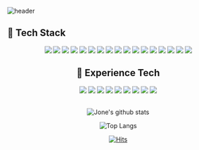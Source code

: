 <!--
**Jone4865/Jone4865** is a ✨ _special_ ✨ repository because its `README.md` (this file) appears on your GitHub profile.

Here are some ideas to get you started:

- 🔭 I’m currently working on ...
- 🌱 I’m currently learning ...
- 👯 I’m looking to collaborate on ...
- 🤔 I’m looking for help with ...
- 💬 Ask me about ...
- 📫 How to reach me: ...
- 😄 Pronouns: ...
- ⚡ Fun fact: ...
-->
![header](https://capsule-render.vercel.app/api?type=wave&color=auto&height=300&section=header&text=Jone's%20Github&fontSize=90)

## 🔖 Tech Stack
<center>
<div style="display: inline;">
  <img src="https://img.shields.io/badge/React-61DAFB?style=for-the-badge&logo=react&logoColor=black"/> 
  <img src="https://img.shields.io/badge/Next.js-000000?style=for-the-badge&logo=Next.js&logoColor=white"/>
  <img src="https://img.shields.io/badge/typescript-FFECAF?style=for-the-badge&logo=typescript&logoColor=white">
  <img src="https://img.shields.io/badge/recoil-3578E5?style=for-the-badge&logo=recoil&logoColor=white">
  <img src="https://img.shields.io/badge/styled components-DB7093?style=for-the-badge&logo=styled-components&logoColor=white"/>
</div>
<div style="display: inline;">
  <img src="https://img.shields.io/badge/Sass-CC6699?style=for-the-badge&logo=sass&logoColor=white"/> 
  <img src="https://img.shields.io/badge/Ant Design-0170FE?style=for-the-badge&logo=antdesign&logoColor=white"/> 
  <img src="https://img.shields.io/badge/Material%20UI-e8e8e8?style=for-the-badge&logo=mui&logoColor=black"/> 
<!--   <img src="https://img.shields.io/badge/CSS3-1572B6?style=for-the-badge&logo=css3&logoColor=white"/> 
  <img src="https://img.shields.io/badge/HTML5-E34F26?style=for-the-badge&logo=html5&logoColor=white"/> -->
</div>
<div style="display: inline;">
  <img src="https://img.shields.io/badge/-React%20Query-FF4154?style=for-the-badge&logo=react%20query&logoColor=white"/>
  <img src="https://img.shields.io/badge/Apollo GraphQL-311C87?style=for-the-badge&logo=apollographql&logoColor=white"/> 
  <img src="https://img.shields.io/badge/socket.io-010101?style=for-the-badge&logo=socket.io&logoColor=white"/> 
  <img src="https://img.shields.io/badge/Axios-5A29E4?style=for-the-badge&logo=axios&logoColor=white"/>
</div>
<div style="display: inline;">
  <img src="https://img.shields.io/badge/Visual Studio-5C2D91?style=for-the-badge&logo=visualstudio&logoColor=white"/> 
  <img src="https://img.shields.io/badge/GitHub-181717?style=for-the-badge&logo=github&logoColor=white"/> 
  <img src="https://img.shields.io/badge/SourceTree-0052CC?style=for-the-badge&logo=sourcetree&logoColor=white"/>
  <img src="https://img.shields.io/badge/Figma-F24E1E?style=for-the-badge&logo=figma&logoColor=white"/>
  <img src="https://img.shields.io/badge/Adobe XD-FF61F6?style=for-the-badge&logo=Adobe XD&logoColor=white"/>
</div>

<br>

## 🔖 Experience Tech
<center>
<div style="display: inline;">
  <img src="https://img.shields.io/badge/Amazon AWS-232F3E?style=for-the-badge&logo=amazonaws&logoColor=white"/> 
  <img src="https://img.shields.io/badge/Vercel-000000?style=for-the-badge&logo=Vercel&logoColor=white"/> 
  <img src="https://img.shields.io/badge/amazons3-F7DF1E?style=for-the-badge&logo=amazons3&logoColor=black">
</div>
<div style="display: inline;">
  <img src="https://img.shields.io/badge/React Native-61DAFB?style=for-the-badge&logo=React&logoColor=black"/> 
  <img src="https://img.shields.io/badge/flutter-007396?style=for-the-badge&logo=flutter&logoColor=white">
  <img src="https://img.shields.io/badge/Xcode-147EFB?style=for-the-badge&logo=Xcode&logoColor=white"/>
  <img src="https://img.shields.io/badge/Android Studio-3DDC84?style=for-the-badge&logo=Android Studio&logoColor=white"/> 
</div>
<div style="display: inline;">
  <img src="https://img.shields.io/badge/redux_toolkit-764ABC?style=for-the-badge&logo=redux&logoColor=white">
  <img src="https://img.shields.io/badge/storybook-pink?style=for-the-badge&logo=storybook&logoColor=white">
</div>
</center>
<br>


![Jone's github stats](https://github-readme-stats.vercel.app/api?username=Jone4865&show_icons=true&count_private=true&bg_color=30,96a5e2b7,e29696b7&text_color=ffffff&title_color=ffffff&icon_color=ffffff)

![Top Langs](https://github-readme-stats.vercel.app/api/top-langs/?username=Jone4865&layout=compact&bg_color=30,96a5e2b7,e29696b7&text_color=ffffff&title_color=ffffff&icon_color=ffffff)

[![Hits](https://hits.seeyoufarm.com/api/count/incr/badge.svg?url=https%3A%2F%2Fgithub.com%2FJone4865%2Fhit-counter&count_bg=%23F6E458&title_bg=%23555555&icon=awesomelists.svg&icon_color=%23E7E7E7&title=hits&edge_flat=false)](https://hits.seeyoufarm.com)
